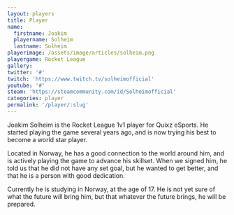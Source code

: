 ```yaml
---
layout: players
title: Player
name:
  firstname: Joakim
  playername: Solheim
  lastname: Solheim
playerimage: /assets/image/articles/solheim.png
playergame: Rocket League
gallery:
twitter: '#'
twitch: 'https://www.twitch.tv/solheimofficial'
youtube: '#'
steam: 'https://steamcommunity.com/id/Solheimofficial'
categories: player
permalink: '/player/:slug'
---
```

  Joakim Solheim is the Rocket League 1v1 player for Quixz eSports. He started
  playing the game several years ago, and is now trying his best to become a
  world star player.


  Located in Norway, he has a good connection to the world around him, and is
  actively playing the game to advance his skillset. When we signed him, he told
  us that he did not have any set goal, but he wanted to get better, and that he
  is a person with good dedication.


  Currently he is studying in Norway, at the age of 17. He is not yet sure of
  what the future will bring him, but that whatever the future brings, he will
  be prepared.
